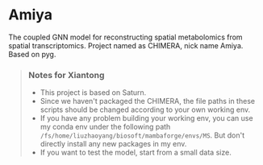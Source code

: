 # Amiya
The coupled GNN model for reconstructing spatial metabolomics from spatial transcriptomics. Project named as CHIMERA, nick name Amiya. Based on pyg.


> ### Notes for Xiantong
> - This project is based on Saturn.
> - Since we haven't packaged the CHIMERA, the file paths in these scripts should be changed according to your own working env.
> - If you have any problem building your working env, you can use my conda env under the following path `/fs/home/liuzhaoyang/biosoft/mambaforge/envs/MS`. But don't directly install any new packages in my env.
> - If you want to test the model, start from a small data size.
